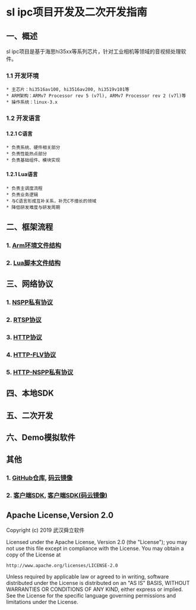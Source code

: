 # sl ipc项目开发及二次开发指南

## 一、概述
sl ipc项目是基于海思hi35xx等系列芯片，针对工业相机等领域的音视频处理软件。

### 1.1 开发环境
```
* 主芯片：hi3516av100, hi3516av200, hi3519v101等
* ARM架构：ARMv7 Processor rev 5 (v7l), ARMv7 Processor rev 2 (v7l)等
* 操作系统：linux-3.x
```

### 1.2 开发语言

#### 1.2.1 C语言
```
* 负责系统、硬件相关部分
* 负责性能热点部分
* 负责基础组件、模块实现
```

#### 1.2.1 Lua语言
```
* 负责主调度流程
* 负责业务逻辑
* 与C语言形成互补关系，补充C不擅长的领域
* 降低研发难度与研发周期
```

## 二、框架流程
### 1. [Arm环境文件结构](./doc/opt/opt.md)
### 2. [Lua脚本文件结构](./doc/src_lua/src_lua.md)


## 三、网络协议
### 1. [NSPP私有协议](./doc/net/nspp/nspp.md)
### 2. [RTSP协议](./doc/net/rtsp/rtsp.md)
### 3. [HTTP协议](./doc/net/http/http.md)
### 4. [HTTP-FLV协议](./doc/net/http-flv/http_flv.md)
### 5. [HTTP-NSPP私有协议](./doc/net/http-nspp/http_nspp.md)

## 四、本地SDK


## 五、二次开发


## 六、Demo模拟软件


## 其他
### 1. [GitHub仓库](https://github.com/lishaoliang/sl_ipc), [码云镜像](https://gitee.com/lishaoliang/sl_ipc)
### 2. [客户端SDK](https://github.com/lishaoliang/l_sdk_doc), [客户端SDK(码云镜像)](https://gitee.com/lishaoliang/l_sdk_doc)


## Apache License,Version 2.0

Copyright (c) 2019 武汉舜立软件

Licensed under the Apache License, Version 2.0 (the "License");
you may not use this file except in compliance with the License.
You may obtain a copy of the License at

    http://www.apache.org/licenses/LICENSE-2.0

Unless required by applicable law or agreed to in writing, software
distributed under the License is distributed on an "AS IS" BASIS,
WITHOUT WARRANTIES OR CONDITIONS OF ANY KIND, either express or implied.
See the License for the specific language governing permissions and
limitations under the License.
